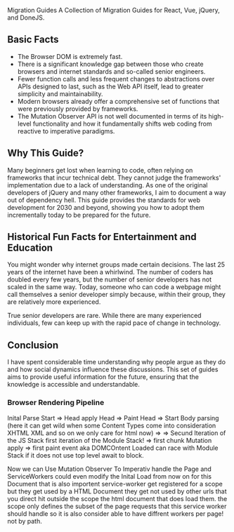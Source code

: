 Migration Guides
A Collection of Migration Guides for React, Vue, jQuery, and DoneJS.

## Basic Facts
- The Browser DOM is extremely fast.
- There is a significant knowledge gap between those who create browsers and internet standards and so-called senior engineers.
- Fewer function calls and less frequent changes to abstractions over APIs designed to last, such as the Web API itself, lead to greater simplicity and maintainability.
- Modern browsers already offer a comprehensive set of functions that were previously provided by frameworks.
- The Mutation Observer API is not well documented in terms of its high-level functionality and how it fundamentally shifts web coding from reactive to imperative paradigms.

## Why This Guide?
Many beginners get lost when learning to code, often relying on frameworks that incur technical debt. They cannot judge the frameworks' implementation due to a lack of understanding. As one of the original developers of jQuery and many other frameworks, I aim to document a way out of dependency hell. This guide provides the standards for web development for 2030 and beyond, showing you how to adopt them incrementally today to be prepared for the future.

## Historical Fun Facts for Entertainment and Education
You might wonder why internet groups made certain decisions. The last 25 years of the internet have been a whirlwind. The number of coders has doubled every few years, but the number of senior developers has not scaled in the same way. Today, someone who can code a webpage might call themselves a senior developer simply because, within their group, they are relatively more experienced.

True senior developers are rare. While there are many experienced individuals, few can keep up with the rapid pace of change in technology.

## Conclusion
I have spent considerable time understanding why people argue as they do and how social dynamics influence these discussions. This set of guides aims to provide useful information for the future, ensuring that the knowledge is accessible and understandable.


### Browser Rendering Pipeline
Inital Parse Start => Head apply Head => Paint Head => Start Body parsing (here it can get wild when some Content Types come into consideration XHTML XML and so on we only care for html now)  => => Secund Iteration of the JS Stack first iteration of the Module Stack! => first chunk Mutation apply => first paint event aka DOMCOntent Loaded can race with Module Stack if it does not use top level await to block. 

Now we can Use Mutation Observer To Imperativ handle the Page and ServiceWorkers could even modify the Inital Load from now on for this Document that is also importent service-worker get registered for a scope but they get used by a HTML Document they get not used by other urls that you direct hit outside the scope the html document that does load them. the scope only defines the subset of the page requests that this service worker should handle so it is also consider able to have diffrent workers per page! not by path. 

